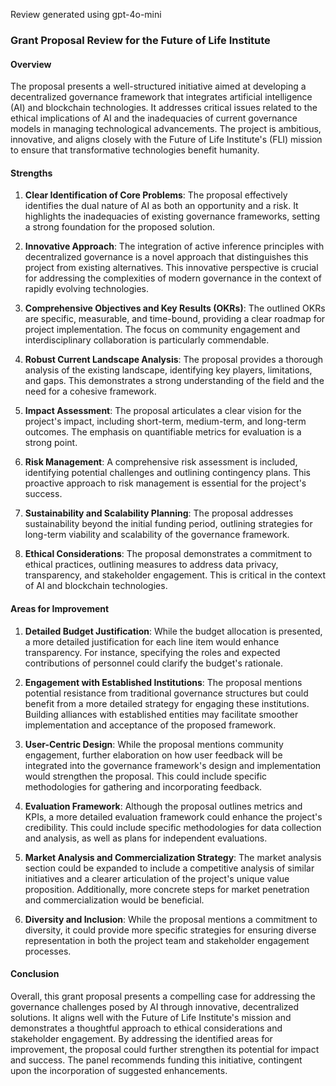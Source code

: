 Review generated using gpt-4o-mini

### Grant Proposal Review for the Future of Life Institute

#### Overview
The proposal presents a well-structured initiative aimed at developing a decentralized governance framework that integrates artificial intelligence (AI) and blockchain technologies. It addresses critical issues related to the ethical implications of AI and the inadequacies of current governance models in managing technological advancements. The project is ambitious, innovative, and aligns closely with the Future of Life Institute's (FLI) mission to ensure that transformative technologies benefit humanity.

#### Strengths

1. **Clear Identification of Core Problems**: The proposal effectively identifies the dual nature of AI as both an opportunity and a risk. It highlights the inadequacies of existing governance frameworks, setting a strong foundation for the proposed solution.

2. **Innovative Approach**: The integration of active inference principles with decentralized governance is a novel approach that distinguishes this project from existing alternatives. This innovative perspective is crucial for addressing the complexities of modern governance in the context of rapidly evolving technologies.

3. **Comprehensive Objectives and Key Results (OKRs)**: The outlined OKRs are specific, measurable, and time-bound, providing a clear roadmap for project implementation. The focus on community engagement and interdisciplinary collaboration is particularly commendable.

4. **Robust Current Landscape Analysis**: The proposal provides a thorough analysis of the existing landscape, identifying key players, limitations, and gaps. This demonstrates a strong understanding of the field and the need for a cohesive framework.

5. **Impact Assessment**: The proposal articulates a clear vision for the project's impact, including short-term, medium-term, and long-term outcomes. The emphasis on quantifiable metrics for evaluation is a strong point.

6. **Risk Management**: A comprehensive risk assessment is included, identifying potential challenges and outlining contingency plans. This proactive approach to risk management is essential for the project's success.

7. **Sustainability and Scalability Planning**: The proposal addresses sustainability beyond the initial funding period, outlining strategies for long-term viability and scalability of the governance framework.

8. **Ethical Considerations**: The proposal demonstrates a commitment to ethical practices, outlining measures to address data privacy, transparency, and stakeholder engagement. This is critical in the context of AI and blockchain technologies.

#### Areas for Improvement

1. **Detailed Budget Justification**: While the budget allocation is presented, a more detailed justification for each line item would enhance transparency. For instance, specifying the roles and expected contributions of personnel could clarify the budget's rationale.

2. **Engagement with Established Institutions**: The proposal mentions potential resistance from traditional governance structures but could benefit from a more detailed strategy for engaging these institutions. Building alliances with established entities may facilitate smoother implementation and acceptance of the proposed framework.

3. **User-Centric Design**: While the proposal mentions community engagement, further elaboration on how user feedback will be integrated into the governance framework's design and implementation would strengthen the proposal. This could include specific methodologies for gathering and incorporating feedback.

4. **Evaluation Framework**: Although the proposal outlines metrics and KPIs, a more detailed evaluation framework could enhance the project's credibility. This could include specific methodologies for data collection and analysis, as well as plans for independent evaluations.

5. **Market Analysis and Commercialization Strategy**: The market analysis section could be expanded to include a competitive analysis of similar initiatives and a clearer articulation of the project's unique value proposition. Additionally, more concrete steps for market penetration and commercialization would be beneficial.

6. **Diversity and Inclusion**: While the proposal mentions a commitment to diversity, it could provide more specific strategies for ensuring diverse representation in both the project team and stakeholder engagement processes.

#### Conclusion
Overall, this grant proposal presents a compelling case for addressing the governance challenges posed by AI through innovative, decentralized solutions. It aligns well with the Future of Life Institute's mission and demonstrates a thoughtful approach to ethical considerations and stakeholder engagement. By addressing the identified areas for improvement, the proposal could further strengthen its potential for impact and success. The panel recommends funding this initiative, contingent upon the incorporation of suggested enhancements.